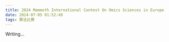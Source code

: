 ```yaml
---
title: 2024 Mammoth International Contest On Omics Sciences in Europe
date: 2024-07-05 01:52:49
tags: 算法比赛
---
```

Writing...